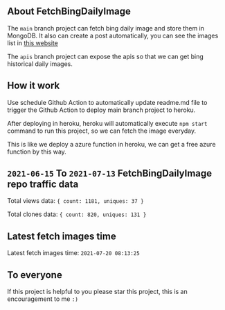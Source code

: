 ## About FetchBingDailyImage

The `main` branch project can fetch bing daily image and store them in MongoDB.
It also can create a post automatically, you can see the images list in [this website](https://oursalbum.netlify.app)

The `apis` branch project can expose the apis so that we can get bing historical daily images.

## How it work

Use schedule Github Action to automatically update readme.md file to trigger the Github Action to deploy main branch project to heroku.

After deploying in heroku, heroku will automatically execute `npm start` command to run this project, so we can fetch the image everyday.

This is like we deploy a azure function in heroku, we can get a free azure function by this way.

## `2021-06-15` To `2021-07-13` FetchBingDailyImage repo traffic data

Total views data: `{ count: 1181, uniques: 37 }`

Total clones data: `{ count: 820, uniques: 131 }`

## Latest fetch images time

Latest fetch images time: `2021-07-20 08:13:25`

## To everyone

If this project is helpful to you please star this project, this is an encouragement to me `:)`



